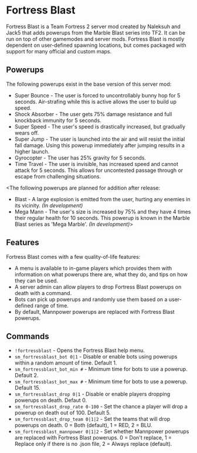 Fortress Blast
==============

Fortress Blast is a Team Fortress 2 server mod created by Naleksuh and Jack5 that adds powerups from the Marble Blast series into TF2. It can be run on top of other gamemodes and server mods. Fortress Blast is mostly dependent on user-defined spawning locations, but comes packaged with support for many official and custom maps.

Powerups
--------

The following powerups exist in the base version of this server mod:

- Super Bounce - The user is forced to uncontrollably bunny hop for 5 seconds. Air-strafing while this is active allows the user to build up speed.
- Shock Absorber - The user gets 75% damage resistance and full knockback immunity for 5 seconds.
- Super Speed - The user's speed is drastically increased, but gradually wears off.
- Super Jump - The user is launched into the air and will resist the initial fall damage. Using this powerup immediately after jumping results in a higher launch.
- Gyrocopter - The user has 25% gravity for 5 seconds.
- Time Travel - The user is invisible, has increased speed and cannot attack for 5 seconds. This allows for uncontested passage through or escape from challenging situations.

<The following powerups are planned for addition after release:

- Blast - A large explosion is emitted from the user, hurting any enemies in its vicinity. *(In development)*
- Mega Mann - The user's size is increased by 75% and they have 4 times their regular health for 10 seconds. This powerup is known in the Marble Blast series as 'Mega Marble'. *(In development)*>

Features
--------

Fortress Blast comes with a few quality-of-life features:

- A menu is available to in-game players which provides them with information on what powerups there are, what they do, and tips on how they can be used.
- A server admin can allow players to drop Fortress Blast powerups on death with a command.
- Bots can pick up powerups and randomly use them based on a user-defined range of time.
- By default, Mannpower powerups are replaced with Fortress Blast powerups.

Commands
--------

- `!fortressblast` - Opens the Fortress Blast help menu.
- `sm_fortressblast_bot 0|1` - Disable or enable bots using powerups within a random amount of time. Default 1.
- `sm_fortressblast_bot_min #` - Minimum time for bots to use a powerup. Default 2.
- `sm_fortressblast_bot_max #` - Minimum time for bots to use a powerup. Default 15.
- `sm_fortressblast_drop 0|1` - Disable or enable players dropping powerups on death. Defaut 0.
- `sm_fortressblast_drop_rate 0-100` - Set the chance a player will drop a powerup on death out of 100. Default 5.
- `sm_fortressblast_drop_team 0|1|2` - Set the teams that will drop powerups on death. 0 = Both (default), 1 = RED, 2 = BLU.
- `sm_fortressblast_mannpower 0|1|2` - Set whether Mannpower powerups are replaced with Fortress Blast powerups. 0 = Don't replace, 1 = Replace only if there is no .json file, 2 = Always replace (default).
